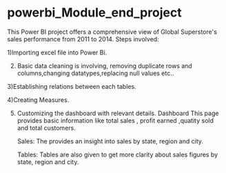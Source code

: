 # powerbi_Module_end_project
 This Power BI project  offers a comprehensive view of Global Superstore's sales performance from 2011 to 2014. 
 Steps involved:

1)Importing excel file into Power Bi.

2) Basic data cleaning is involving, removing duplicate rows and columns,changing datatypes,replacing null values etc..

3)Establishing relations between each tables.

4)Creating Measures.

5) Customizing the dashboard with relevant details.
   Dashboard
   This page provides basic information like total sales , profit earned ,quatity sold and total customers.


   Sales:
   The provides an insight into sales by state, region and city.
   

   Tables:
   Tables are also given to get more clarity about sales figures by state, region and city.
